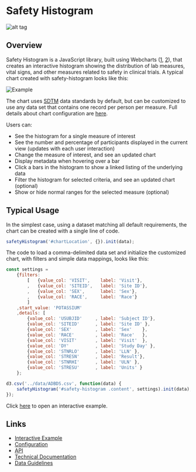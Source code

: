 # Safety Histogram

![alt tag](https://user-images.githubusercontent.com/31038805/33951165-3e6299dc-dffc-11e7-82c6-0ffd133f42ac.gif)

## Overview

Safety Histogram is a JavaScript library, built using Webcharts ([1](https://github.com/RhoInc/Webcharts), [2](https://github.com/RhoInc/webcharts-wrapper-boilerplate)), that creates an interactive histogram showing the distribution of lab measures, vital signs, and other measures related to safety in clinical trials. A typical chart created with safety-histogram looks like this:

![Example](https://user-images.githubusercontent.com/31038805/33951675-9edaeb42-dffd-11e7-8bed-71988d7092a2.gif)

The chart uses [SDTM](http://www.cdisc.org/sdtm) data standards by default, but can be customized to use any data set that contains one record per person per measure. Full details about chart configuration are [here](Configuration).

Users can:
* See the histogram for a single measure of interest
* See the number and percentage of participants displayed in the current view (updates with each user interaction)
* Change the measure of interest, and see an updated chart
* Display metadata when hovering over a bar
* Click a bars in the histogram to show a linked listing of the underlying data
* Filter the histogram for selected criteria, and see an updated chart (optional)
* Show or hide normal ranges for the selected measure (optional)



## Typical Usage

In the simplest case, using a dataset matching all default requirements, the chart can be created with a single line of code.

```javascript
safetyHistogram('#chartLocation', {}).init(data);
```

The code to load a comma-delimited data set and initialize the customized chart, with filters and simple data mappings, looks like this:

```javascript
const settings =
    {filters:
        [   {value_col: 'VISIT',    label: 'Visit'},
        ,   {value_col: 'SITEID',   label: 'Site ID'},
        ,   {value_col: 'SEX',      label: 'Sex'},
        ,   {value_col: 'RACE',     label: 'Race'}
        ]
    ,start_value: 'POTASSIUM'
    ,details: [
        {value_col: 'USUBJID'     , label: 'Subject ID'},
        {value_col: 'SITEID'      , label: 'Site ID' },
        {value_col: 'SEX'         , label: 'Sex'    },
        {value_col: 'RACE'        , label: 'Race'   },
        {value_col: 'VISIT'       , label: 'Visit'  },
        {value_col: 'DY'          , label: 'Study Day' },    
        {value_col: 'STNRLO'      , label: 'LLN' },
        {value_col: 'STRESN'      , label: 'Result'},
        {value_col: 'STNRHI'      , label: 'ULN' },
        {value_col: 'STRESU'      , label: 'Units' }
    };

d3.csv('../data/ADBDS.csv', function(data) {
    safetyHistogram('#safety-histogram .content', settings).init(data);
});
```

Click [here](https://rhoinc.github.io/viz-library/examples/0008-safetyExplorer-default/safetyhistogram.html) to open an interactive example.

## Links

- [Interactive Example](https://rhoinc.github.io/viz-library/examples/0008-safetyExplorer-default/safetyhistogram.html)
- [Configuration](https://github.com/RhoInc/safety-histogram/wiki/Configuration)
- [API](https://github.com/RhoInc/safety-histogram/wiki/API)
- [Technical Documentation](https://github.com/RhoInc/safety-histogram/wiki/Technical-Documentation)
- [Data Guidelines](https://github.com/RhoInc/safety-histogram/wiki/Data-Guidelines)

